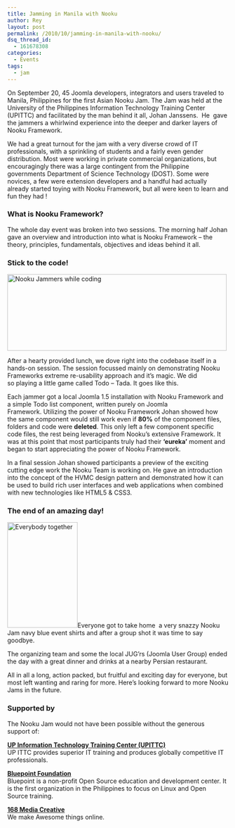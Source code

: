 ```yaml
---
title: Jamming in Manila with Nooku
author: Rey
layout: post
permalink: /2010/10/jamming-in-manila-with-nooku/
dsq_thread_id:
  - 161678308
categories:
  - Events
tags:
  - jam
---
```

On September 20, 45 Joomla developers, integrators and users traveled to Manila, Philippines for the first Asian Nooku Jam. The Jam was held at the University of the Philippines Information Technology Training Center (UPITTC) and facilitated by the man behind it all, Johan Janssens.  He  gave the jammers a whirlwind experience into the deeper and darker layers of Nooku Framework.



We had a great turnout for the jam with a very diverse crowd of IT professionals, with a sprinkling of students and a fairly even gender distribution. Most were working in private commercial organizations, but encouragingly there was a large contingent from the Philippine governments Department of Science Technology (DOST). Some were novices, a few were extension developers and a handful had actually already started toying with Nooku Framework, but all were keen to learn and fun they had !  
<!--more-->

### What is Nooku Framework?

The whole day event was broken into two sessions. The morning half Johan gave an overview and introduction into what is Nooku Framework &#8211; the theory, principles, fundamentals, objectives and ideas behind it all.

### Stick to the code!

<img class="alignnone" src="http://farm2.static.flickr.com/1049/5109839685_e1cf3f93cc.jpg" alt="Nooku Jammers while coding" width="500" height="174" />

After a hearty provided lunch, we dove right into the codebase itself in a hands-on session. The session focussed mainly on demonstrating Nooku Frameworks extreme re-usability approach and it&#8217;s magic. We did so playing a little game called Todo &#8211; Tada. It goes like this.

Each jammer got a local Joomla 1.5 installation with Nooku Framework and a simple Todo list component, written purely on Joomla Framework. Utilizing the power of Nooku Framework Johan showed how the same component would still work even if **80%** of the component files, folders and code were **deleted**. This only left a few component specific code files, the rest being leveraged from Nooku’s extensive Framework. It was at this point that most participants truly had their **&#8216;eureka&#8217;** moment and began to start appreciating the power of Nooku Framework.

In a final session Johan showed participants a preview of the exciting cutting edge work the Nooku Team is working on. He gave an introduction into the concept of the HVMC design pattern and demonstrated how it can be used to build rich user interfaces and web applications when combined with new technologies like HTML5 & CSS3.

### The end of an amazing day!

<img class="alignright" src="http://farm5.static.flickr.com/4042/5078710020_680f27b9aa_m.jpg" alt="Everybody together" width="160" height="240" />Everyone got to take home  a very snazzy Nooku Jam navy blue event shirts and after a group shot it was time to say goodbye.

The organizing team and some the local JUG&#8217;rs (Joomla User Group) ended the day with a great dinner and drinks at a nearby Persian restaurant.

All in all a long, action packed, but fruitful and exciting day for everyone, but most left wanting and raring for more. Here&#8217;s looking forward to more Nooku Jams in the future.

### Supported by

The Nooku Jam would not have been possible without the generous support of:

**[UP Information Technology Training Center (UPITTC)][1]**  
UP ITTC provides superior IT training and produces globally competitive IT professionals.

**[Bluepoint Foundation][2]**  
Bluepoint is a non-profit Open Source education and development center. It is the first organization in the Philippines to focus on Linux and Open Source training.

**[168 Media Creative][3]**  
We make Awesome things online.

 [1]: http://ittc.up.edu.ph
 [2]: http://bluepoint.com.ph
 [3]: http://168media.net